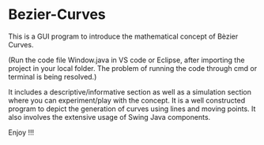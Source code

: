 # Bezier-Curves

This is a GUI program to introduce the mathematical concept of Bèzier Curves.

(Run the code file Window.java in VS code or Eclipse, after importing the project in your local folder. The problem of running the code through cmd or terminal is being resolved.)

It includes a descriptive/informative section as well as a simulation section where you can experiment/play with the concept. It is a well constructed program to depict the generation of curves using lines and moving points. It also involves the extensive usage of Swing Java components.

Enjoy !!!
